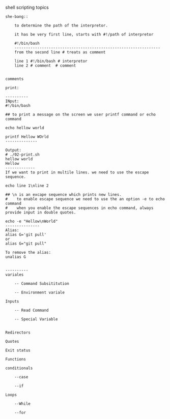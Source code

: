 shell scripting topics
    
    she-bang::
        
        to determine the path of the interpretor.
        
        it has be very first line, starts with #!/path of interpretor
        
        #!/bin/bash
        ----------------------------------------------------------------
        from the second line # treats as comment
        
        line 1 #!/bin/bash # interpretor
        line 2 # comment  # comment
        
        
    comments
    
    print:
    
    ----------
    INput:
    #!/bin/bash

    ## to print a message on the screen we user printf command or echo command

    echo hellow world
    
    printf Hellow WOrld
    --------------

    Output:
    # ./02-print.sh
    hellow world
    Hellow
    -------------
    If we want to print in multile lines. we need to use the escape sequence.

    echo line 1\nline 2
     
    ## \n is an excape sequence which prints new lines.
    #    to enable escape sequence we need to use the an option -e to echo command
    #    when you enable the escape sequences in echo command, always provide input in double quotes.
    
    echo -e "Hellow\nWorld"
    ---------------
    Alias:
    alias G='git pull'
    or 
    alias G="git pull"

    To remove the alias:
    unalias G


    ----------
    variales
    
        -- Command Subsititution
    
        -- Environment variale
    
    Inputs
    
        -- Read Command
    
        -- Special Variable
    
    
    Redirectors
    
    Quotes
    
    Exit status
    
    Functions
    
    conditionals
    
        --case
    
        --if
    
    Loops
    
        --While
    
        --for